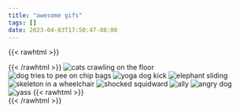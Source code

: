 ```yaml
---
title: "awesome gifs"
tags: []
date: 2023-04-03T17:50:47-08:00
---
```


{{< rawhtml >}}<div id="awesome-gif-box">{{< /rawhtml >}}
![cats crawling on the floor](/blog/23-02/1.gif)
![dog tries to pee on chip bags](/blog/23-02/2.gif)
![yoga dog kick](/blog/23-02/3.gif)
![elephant sliding](/blog/23-02/4.gif)
![skeleton in a wheelchair](/blog/23-02/5.gif)
![shocked squidward](/blog/23-02/6.gif)
![ally](/blog/23-02/7.gif)
![angry dog](/blog/23-02/8.gif)
![yass](/blog/23-02/9.gif)
{{< rawhtml >}}</div>{{< /rawhtml >}}
